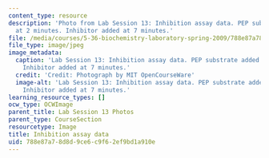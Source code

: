 ```yaml
---
content_type: resource
description: 'Photo from Lab Session 13: Inhibition assay data. PEP substrate added
  at 2 minutes. Inhibitor added at 7 minutes.'
file: /media/courses/5-36-biochemistry-laboratory-spring-2009/788e87a78d8d9ce6c9f62ef9bd1a910e_Lab13_4.jpg
file_type: image/jpeg
image_metadata:
  caption: 'Lab Session 13: Inhibition assay data. PEP substrate added at 2 minutes.
    Inhibitor added at 7 minutes.'
  credit: 'Credit: Photograph by MIT OpenCourseWare'
  image-alt: 'Lab Session 13: Inhibition assay data. PEP substrate added at 2 minutes.
    Inhibitor added at 7 minutes.'
learning_resource_types: []
ocw_type: OCWImage
parent_title: Lab Session 13 Photos
parent_type: CourseSection
resourcetype: Image
title: Inhibition assay data
uid: 788e87a7-8d8d-9ce6-c9f6-2ef9bd1a910e
---
```

